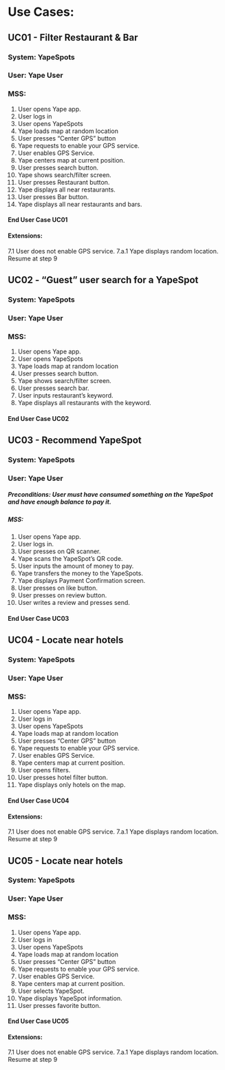 ﻿# Use Cases:
## **UC01** - Filter Restaurant & Bar
### **System:** YapeSpots
### **User:** Yape User
### **MSS:**
1. User opens Yape app.
2. User logs in
3. User opens YapeSpots
4. Yape loads map at random location
5. User presses “Center GPS” button
6. Yape requests to enable your GPS service.
7. User enables GPS Service.
8. Yape centers map at current position.
9. User presses search button.
10. Yape shows search/filter screen.
11. User presses Restaurant button.
12. Yape displays all near restaurants.
13. User presses Bar button.
14. Yape displays all near restaurants and bars.
#### End User Case UC01
#### Extensions:
7.1 User does not enable GPS service.
7.a.1 Yape displays random location.
Resume at step 9

## **UC02** - “Guest” user search for a YapeSpot
### **System:** YapeSpots
### **User:** Yape User
### **MSS:**
1. User opens Yape app.
2. User opens YapeSpots
3. Yape loads map at random location
4. User presses search button.
5. Yape shows search/filter screen.
6. User presses search bar.
7. User inputs restaurant’s keyword.
8. Yape displays all restaurants with the keyword.

#### End User Case UC02

## **UC03** - Recommend YapeSpot
### **System:** YapeSpots
### **User:** Yape User
##### **Preconditions:** User must have consumed something on the YapeSpot and have enough balance to pay it.
##### **MSS:**
1. User opens Yape app.
2. User logs in.
3. User presses on QR scanner.
4. Yape scans the YapeSpot’s QR code.
5. User inputs the amount of money to pay.
6. Yape transfers the money to the YapeSpots.
7. Yape displays Payment Confirmation screen.
8. User presses on like button.
9. User presses on review button.
10. User writes a review and presses send.

#### End User Case UC03

## **UC04** - Locate near hotels
### **System:** YapeSpots
### **User:** Yape User
### **MSS:**
1. User opens Yape app.
2. User logs in
3. User opens YapeSpots
4. Yape loads map at random location
5. User presses “Center GPS” button
6. Yape requests to enable your GPS service.
7. User enables GPS Service.
8. Yape centers map at current position.
9. User opens filters.
10. User presses hotel filter button.
11. Yape displays only hotels on the map.

#### End User Case UC04
#### Extensions:
7.1 User does not enable GPS service.
7.a.1 Yape displays random location.
Resume at step 9

## **UC05** - Locate near hotels
### **System:** YapeSpots
### **User:** Yape User
### **MSS:**
1. User opens Yape app.
2. User logs in
3. User opens YapeSpots
4. Yape loads map at random location
5. User presses “Center GPS” button
6. Yape requests to enable your GPS service.
7. User enables GPS Service.
8. Yape centers map at current position.
9.  User selects YapeSpot.
10. Yape displays YapeSpot information.
11. User presses favorite button.


#### End User Case UC05
#### Extensions:
7.1 User does not enable GPS service.
	7.a.1 Yape displays random location.
	Resume at step 9


